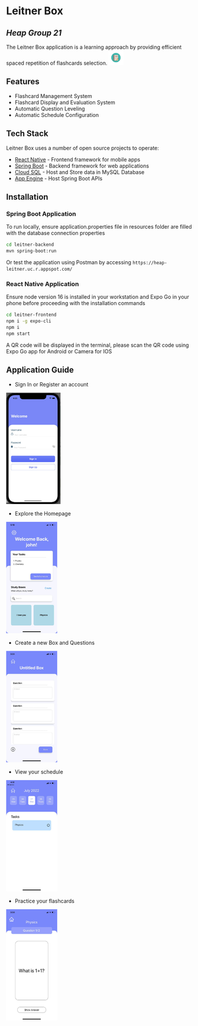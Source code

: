 # Leitner Box
## _Heap Group 21_

The Leitner Box application is a learning approach by providing efficient spaced repetition of flashcards selection.
[<img src="https://raw.githubusercontent.com/franky-lim24/leitner-system/main/images/logo.png" width="40px" height="40px"/>](https://raw.githubusercontent.com/franky-lim24/leitner-system/main/images/logo.png)

## Features

- Flashcard Management System
- Flashcard Display and Evaluation System
- Automatic Question Leveling 
- Automatic Schedule Configuration

## Tech Stack

Leitner Box uses a number of open source projects to operate:

- [React Native](https://reactnative.dev/) - Frontend framework for mobile apps
- [Spring Boot](https://spring.io/projects/spring-boot) - Backend framework for web applications
- [Cloud SQL](https://cloud.google.com/sql) - Host and Store data in MySQL Database
- [App Engine](https://cloud.google.com/appengine) - Host Spring Boot APIs

## Installation

### Spring Boot Application
To run locally, ensure application.properties file in resources folder are filled with the database connection properties

```sh
cd leitner-backend
mvn spring-boot:run
```
Or test the application using Postman by accessing `https://heap-leitner.uc.r.appspot.com/`

### React Native Application
Ensure node version 16 is installed in your workstation and Expo Go in your phone before proceeding with the installation commands

```sh
cd leitner-frontend
npm i -g expo-cli
npm i
npm start
```

A QR code will be displayed in the terminal, please scan the QR code using Expo Go app for Android or Camera for IOS
  
## Application Guide  
  
- Sign In or Register an account   
  
[<img src="https://raw.githubusercontent.com/franky-lim24/leitner-system/main/images/Sign%20In.jpg" height="300px"/>](https://raw.githubusercontent.com/franky-lim24/leitner-system/main/images/Sign%20In.jpg)  
  
- Explore the Homepage  
  
[<img src="https://raw.githubusercontent.com/franky-lim24/leitner-system/main/images/Homepage.jpg" height="300px"/>](https://raw.githubusercontent.com/franky-lim24/leitner-system/main/images/Homepage.jpg)  
  
- Create a new Box and Questions  
  
[<img src="https://raw.githubusercontent.com/franky-lim24/leitner-system/main/images/Create%20Box%20and%20Qns.jpg" height="300px"/>](https://raw.githubusercontent.com/franky-lim24/leitner-system/main/images/Create%20Box%20and%20Qns.jpg)  
  
- View your schedule  
  
[<img src="https://raw.githubusercontent.com/franky-lim24/leitner-system/main/images/Schedule.jpg" height="300px"/>](https://raw.githubusercontent.com/franky-lim24/leitner-system/main/images/Schedule.jpg)  
  
- Practice your flashcards  
  
[<img src="https://raw.githubusercontent.com/franky-lim24/leitner-system/main/images/Questions.jpg" height="300px"/>](https://raw.githubusercontent.com/franky-lim24/leitner-system/main/images/Questions.jpg)
